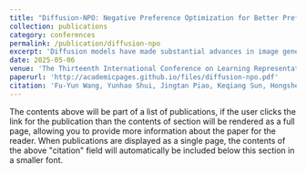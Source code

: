```yaml
---
title: "Diffusion-NPO: Negative Preference Optimization for Better Preference Aligned Generation of Diffusion Models"
collection: publications
category: conferences
permalink: /publication/diffusion-npo
excerpt: 'Diffusion models have made substantial advances in image generation, yet models trained on large, unfiltered datasets often yield outputs misaligned with human preferences. Numerous methods have already been proposed to fine-tune pre-trained diffusion models, achieving notable improvements in aligning generated outputs with human preferences. However, we point out that existing preference alignment methods neglect the critical role of handling unconditional/negative-conditional outputs, leading to a diminished capacity to avoid generating undesirable outcomes.'
date: 2025-05-06
venue: 'The Thirteenth International Conference on Learning Representations'
paperurl: 'http://academicpages.github.io/files/diffusion-npo.pdf'
citation: 'Fu-Yun Wang, Yunhao Shui, Jingtan Piao, Keqiang Sun, Hongsheng Li. (2025). &quot;Diffusion-NPO: Negative Preference Optimization for Better Preference Aligned Generation of Diffusion Models.&quot; <i>The Thirteenth International Conference on Learning Representations</i>.'
---
```


The contents above will be part of a list of publications, if the user clicks the link for the publication than the contents of section will be rendered as a full page, allowing you to provide more information about the paper for the reader. When publications are displayed as a single page, the contents of the above "citation" field will automatically be included below this section in a smaller font.

